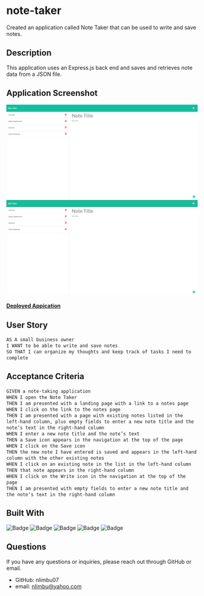 # note-taker

Created an application called Note Taker that can be used to write and save notes.

## Description

This application uses an Express.js back end and saves and retrieves note data from a JSON file.

## Application Screenshot

![application screenshot](./Develop/images/image2.png)
![application screenshot](./Develop/images/image2.png)

#### [Deployed Appication](https://github.com/nlimbu07/note-taker)

## User Story

```
AS A small business owner
I WANT to be able to write and save notes
SO THAT I can organize my thoughts and keep track of tasks I need to complete
```

## Acceptance Criteria

```
GIVEN a note-taking application
WHEN I open the Note Taker
THEN I am presented with a landing page with a link to a notes page
WHEN I click on the link to the notes page
THEN I am presented with a page with existing notes listed in the left-hand column, plus empty fields to enter a new note title and the note’s text in the right-hand column
WHEN I enter a new note title and the note’s text
THEN a Save icon appears in the navigation at the top of the page
WHEN I click on the Save icon
THEN the new note I have entered is saved and appears in the left-hand column with the other existing notes
WHEN I click on an existing note in the list in the left-hand column
THEN that note appears in the right-hand column
WHEN I click on the Write icon in the navigation at the top of the page
THEN I am presented with empty fields to enter a new note title and the note’s text in the right-hand column
```

## Built With

![Badge](https://img.shields.io/badge/-VS%20Code-brightgreen)
![Badge](https://img.shields.io/badge/-npm%208.1.0-blue)
![Badge](https://img.shields.io/badge/-JavaScript-yellowgreen)
![Badge](https://img.shields.io/badge/-npm%20'inquirer'-success)
![Badge](https://img.shields.io/badge/-expess.js-red)

## Questions

If you have any questions or inquiries, please reach out through GitHub or email.

- GitHub: nlimbu07
- email: nlimbu@yahoo.com

